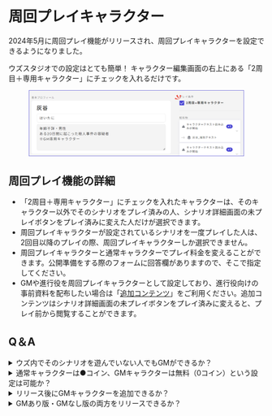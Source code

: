 # 周回プレイキャラクター

2024年5月に周回プレイ機能がリリースされ、周回プレイキャラクターを設定できるようになりました。

ウズスタジオでの設定はとても簡単！ キャラクター編集画面の右上にある「2周目＋専用キャラクター」にチェックを入れるだけです。

<figure><img src="../../.gitbook/assets/image (134).png" alt=""><figcaption></figcaption></figure>

## 周回プレイ機能の詳細

* 「2周目＋専用キャラクター」にチェックを入れたキャラクターは、そのキャラクター以外でそのシナリオをプレイ済みの人、シナリオ詳細画面の未プレイボタンをプレイ済みに変えた人だけが選択できます。
* 周回プレイキャラクターが設定されているシナリオを一度プレイした人は、2回目以降のプレイの際、周回プレイキャラクターしか選択できません。
* 周回プレイキャラクターと通常キャラクターでプレイ料金を変えることができます。公開準備をする際のフォームに回答欄がありますので、そこで指定してください。
* GMや進行役を周回プレイキャラクターとして設定しており、進行役向けの事前資料を配布したい場合は「[追加コンテンツ](../../scenariohome/marketing.md#kontentsuno)」をご利用ください。追加コンテンツはシナリオ詳細画面の未プレイボタンをプレイ済みに変えると、プレイ前から閲覧することができます。



## Q＆A

<details>

<summary>ウズ内でそのシナリオを遊んでいない人でもGMができるか？</summary>

シナリオ詳細画面のタイトルの下あたりにある「未プレイ」ボタンを「プレイ済み」に変更すれば、ウズ内にそのシナリオのプレイ履歴がない人でもGMキャラクターを選択できます。

逆に言うと、「未プレイ」ボタンが「プレイ済み」になっていない状態でエントリーすると、GM（2周目+）キャラクターは選択できません。

</details>

<details>

<summary>通常キャラクターは●コイン、GMキャラクターは無料（0コイン）という設定は可能か？</summary>

可能です。審査完了後の公開準備用フォームへでご指定ください。

</details>

<details>

<summary>リリース後にGMキャラクターを追加できるか？</summary>

一応可能ではありますが、プレイ予約がされているイベントが1つもないときしかGMキャラクターの追加や既存キャラクターのGMへの変更ができないため、ほとんどの場合、難しいです。

既にリリースされている作品そのものにGMキャラクターを追加するのではなく、[エディション機能](../../scenariohome/edition.md)で作品のコピーを追加し、GMあり版を作るのがオススメです。

</details>

<details>

<summary>GMあり版・GMなし版の両方をリリースできるか？</summary>

可能です。一方を作成し、テストプレイ・修正まで終えた後、[エディション機能](../../scenariohome/edition.md)でコピーを作成し、もう一方を作るのがオススメです。

審査は同時に出していただいてもかまいませんし、リリース後しばらくしてから別バージョンを審査に出していただいてもかまいません。

</details>



